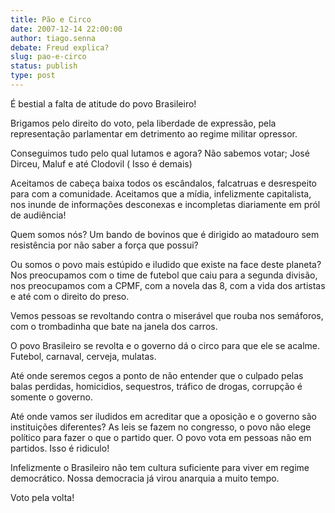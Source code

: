 ```yaml
---
title: Pão e Circo
date: 2007-12-14 22:00:00
author: tiago.senna
debate: Freud explica?
slug: pao-e-circo
status: publish 
type: post
---
```


É bestial a falta de atitude do povo Brasileiro!  

Brigamos pelo direito do voto, pela liberdade de expressão, pela representação parlamentar em detrimento ao regime militar opressor.   

Conseguimos tudo pelo qual lutamos e agora? Não sabemos votar; José Dirceu, Maluf e até Clodovil ( Isso é demais)  

Aceitamos de cabeça baixa todos os escândalos, falcatruas e desrespeito para com a comunidade. Aceitamos que a mídia, infelizmente capitalista, nos inunde de informações desconexas e incompletas diariamente em pról de audiência!  

Quem somos nós? Um bando de bovinos que é dirigido ao matadouro sem resistência por não saber a força que possui?  

Ou somos o povo mais estúpido e iludido que existe na face deste planeta? Nos preocupamos com o time de futebol que caiu para a segunda divisão, nos preocupamos com a CPMF, com a novela das 8, com a vida dos artistas e até com o direito do preso.  

Vemos pessoas se revoltando contra o miserável que rouba nos semáforos, com o trombadinha que bate na janela dos carros.   

O povo Brasileiro se revolta e o governo dá o circo para que ele se acalme. Futebol, carnaval, cerveja, mulatas.  

Até onde seremos cegos a ponto de não entender que o culpado pelas balas perdidas, homicidios, sequestros, tráfico de drogas, corrupção é somente o governo.  

Até onde vamos ser iludidos em acreditar que a oposição e o governo são instituições diferentes? As leis se fazem no congresso, o povo não elege político para fazer o que o partido quer. O povo vota em pessoas não em partidos. Isso é ridiculo!  

Infelizmente o Brasileiro não tem cultura suficiente para viver em regime democrático. Nossa democracia já virou anarquia a muito tempo.  

Voto pela volta!
